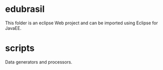 edubrasil
=========

This folder is an eclipse Web project and can be imported using Eclipse for JavaEE.

scripts
=========

Data generators and processors.

